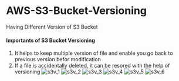 # AWS-S3-Bucket-Versioning
Having Different Version of S3 Bucket
#### Importants of S3 Bucket Versioning
1. It helps to keep multiple version of file and enable you go back to previous version befor modification
2. If a file is accidentally deleted, it can be resored with the help of versioning
![s3v_1](https://user-images.githubusercontent.com/16262170/194470054-912b9ab1-aa8d-42ef-b024-d003d5cb0c72.jpg)
![s3v_2](https://user-images.githubusercontent.com/16262170/194470058-f3724f97-c8a3-42d3-8db2-0c5db49d4c19.jpg)
![s3v_3](https://user-images.githubusercontent.com/16262170/194470062-c790a60c-7daa-4214-b307-e26a774707e2.jpg)
![s3v_4](https://user-images.githubusercontent.com/16262170/194470064-8f9f82fa-1877-4a7d-b2b6-ae177c9091fd.jpg)
![s3v_5](https://user-images.githubusercontent.com/16262170/194470066-bffc4786-0cbe-4640-9774-3745fbef1bc8.jpg)
![s3v_6](https://user-images.githubusercontent.com/16262170/194470067-1881108d-404a-4549-9305-04a18a4c7ae9.jpg)
